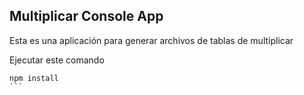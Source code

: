 

## Multiplicar Console App

Esta es una aplicación para generar archivos de tablas de multiplicar

Ejecutar este comando

````
npm install
```